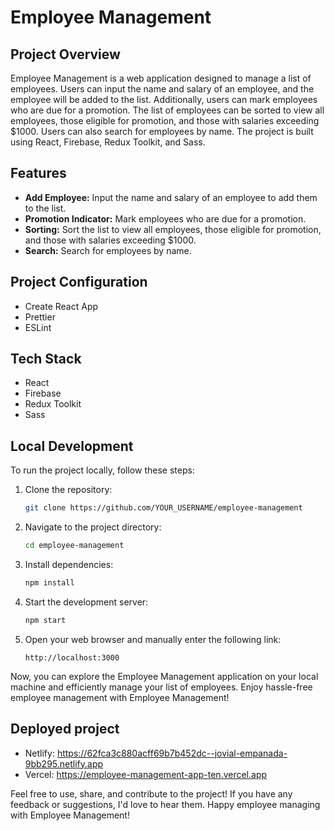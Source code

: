 # Employee Management

## Project Overview

Employee Management is a web application designed to manage a list of employees. Users can input the name and salary of an employee, and the employee will be added to the list. Additionally, users can mark employees who are due for a promotion. The list of employees can be sorted to view all employees, those eligible for promotion, and those with salaries exceeding $1000. Users can also search for employees by name. The project is built using React, Firebase, Redux Toolkit, and Sass.

## Features

- **Add Employee:** Input the name and salary of an employee to add them to the list.
- **Promotion Indicator:** Mark employees who are due for a promotion.
- **Sorting:** Sort the list to view all employees, those eligible for promotion, and those with salaries exceeding $1000.
- **Search:** Search for employees by name.

## Project Configuration

- Create React App
- Prettier
- ESLint

## Tech Stack

- React
- Firebase
- Redux Toolkit
- Sass

## Local Development

To run the project locally, follow these steps:

1. Clone the repository:

    ```bash
    git clone https://github.com/YOUR_USERNAME/employee-management
    ```

2. Navigate to the project directory:

    ```bash
    cd employee-management
    ```

3. Install dependencies:

    ```bash
    npm install
    ```

4. Start the development server:

    ```bash
    npm start
    ```

5. Open your web browser and manually enter the following link:

    ```
    http://localhost:3000
    ```

Now, you can explore the Employee Management application on your local machine and efficiently manage your list of employees. Enjoy hassle-free employee management with Employee Management!

## Deployed project
- Netlify: https://62fca3c880acff69b7b452dc--jovial-empanada-9bb295.netlify.app
- Vercel: https://employee-management-app-ten.vercel.app

Feel free to use, share, and contribute to the project! If you have any feedback or suggestions, I'd love to hear them. Happy employee managing with Employee Management!

